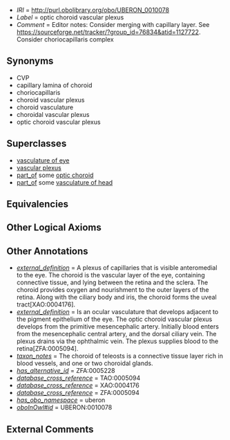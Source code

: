  * *IRI* = http://purl.obolibrary.org/obo/UBERON_0010078
 * *Label* = optic choroid vascular plexus
 * *Comment* = Editor notes: Consider merging with capillary layer. See https://sourceforge.net/tracker/?group_id=76834&atid=1127722. Consider choriocapillaris complex

## Synonyms

 * CVP
 * capillary lamina of choroid
 * choriocapillaris
 * choroid vascular plexus
 * choroid vasculature
 * choroidal vascular plexus
 * optic choroid vascular plexus

## Superclasses

 * [vasculature of eye](../../UBERON/03/UBERON_0002203.md)
 * [vascular plexus](../../UBERON/29/UBERON_0005629.md)
 * [part_of](../../BFO/50/BFO_0000050.md) some [optic choroid](../../UBERON/76/UBERON_0001776.md)
 * [part_of](../../BFO/50/BFO_0000050.md) some [vasculature of head](../../UBERON/00/UBERON_0002200.md)

## Equivalencies


## Other Logical Axioms


## Other Annotations

 * *[external_definition](../../UBPROP/01/UBPROP_0000001.md)* = A plexus of capillaries that is visible anteromedial to the eye. The choroid is the vascular layer of the eye, containing connective tissue, and lying between the retina and the sclera. The choroid provides oxygen and nourishment to the outer layers of the retina. Along with the ciliary body and iris, the choroid forms the uveal tract[XAO:0004176].
 * *[external_definition](../../UBPROP/01/UBPROP_0000001.md)* = Is an ocular vasculature that develops adjacent to the pigment epithelium of the eye. The optic choroid vascular plexus develops from the primitive mesencephalic artery. Initially blood enters from the mesencephalic central artery, and the dorsal ciliary vein. The plexus drains via the ophthalmic vein. The plexus supplies blood to the retina[ZFA:0005094].
 * *[taxon_notes](../../UBPROP/08/UBPROP_0000008.md)* = The choroid of teleosts is a connective tissue layer rich in blood vessels, and one or two choroidal glands.
 * *[has_alternative_id](../../Id/oboInOwl#hasAlternativeId.md)* = ZFA:0005228
 * *[database_cross_reference](../../ef/oboInOwl#hasDbXref.md)* = TAO:0005094
 * *[database_cross_reference](../../ef/oboInOwl#hasDbXref.md)* = XAO:0004176
 * *[database_cross_reference](../../ef/oboInOwl#hasDbXref.md)* = ZFA:0005094
 * *[has_obo_namespace](../../ce/oboInOwl#hasOBONamespace.md)* = uberon
 * *[oboInOwl#id](../../id/oboInOwl#id.md)* = UBERON:0010078

## External Comments

